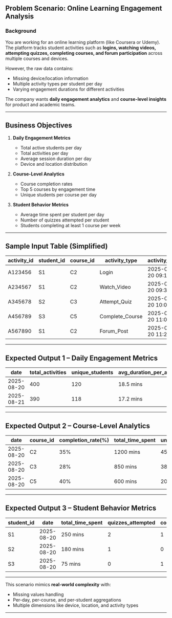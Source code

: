## **Problem Scenario: Online Learning Engagement Analysis**

### **Background**

You are working for an online learning platform (like Coursera or Udemy).
The platform tracks student activities such as **logins, watching videos, attempting quizzes, completing courses, and forum participation** across multiple courses and devices.

However, the raw data contains:

* Missing device/location information
* Multiple activity types per student per day
* Varying engagement durations for different activities

The company wants **daily engagement analytics** and **course-level insights** for product and academic teams.

---

## **Business Objectives**

1. **Daily Engagement Metrics**

   * Total active students per day
   * Total activities per day
   * Average session duration per day
   * Device and location distribution

2. **Course-Level Analytics**

   * Course completion rates
   * Top 5 courses by engagement time
   * Unique students per course per day

3. **Student Behavior Metrics**

   * Average time spent per student per day
   * Number of quizzes attempted per student
   * Students completing at least 1 course per week

---

## **Sample Input Table (Simplified)**

| activity\_id | student\_id | course\_id | activity\_type   | activity\_time      | device  | location | duration\_minutes |
| ------------ | ----------- | ---------- | ---------------- | ------------------- | ------- | -------- | ----------------- |
| A123456      | S1          | C2         | Login            | 2025-08-20 09:15:00 | Mobile  | USA      |                   |
| A234567      | S1          | C2         | Watch\_Video     | 2025-08-20 09:30:00 | Mobile  | USA      | 20                |
| A345678      | S2          | C3         | Attempt\_Quiz    | 2025-08-20 10:00:00 | Desktop | India    | 15                |
| A456789      | S3          | C5         | Complete\_Course | 2025-08-20 11:00:00 | Tablet  | UK       |                   |
| A567890      | S1          | C2         | Forum\_Post      | 2025-08-20 11:20:00 | Mobile  | USA      |                   |

---

## **Expected Output 1 – Daily Engagement Metrics**

| date       | total\_activities | unique\_students | avg\_duration\_per\_activity | top\_device | top\_location |
| ---------- | ----------------- | ---------------- | ---------------------------- | ----------- | ------------- |
| 2025-08-20 | 400               | 120              | 18.5 mins                    | Mobile      | India         |
| 2025-08-21 | 390               | 118              | 17.2 mins                    | Desktop     | USA           |

---

## **Expected Output 2 – Course-Level Analytics**

| date       | course\_id | completion\_rate(%) | total\_time\_spent | unique\_students |
| ---------- | ---------- | ------------------- | ------------------ | ---------------- |
| 2025-08-20 | C2         | 35%                 | 1200 mins          | 45               |
| 2025-08-20 | C3         | 28%                 | 850 mins           | 38               |
| 2025-08-20 | C5         | 40%                 | 600 mins           | 20               |

---

## **Expected Output 3 – Student Behavior Metrics**

| student\_id | date       | total\_time\_spent | quizzes\_attempted | courses\_completed |
| ----------- | ---------- | ------------------ | ------------------ | ------------------ |
| S1          | 2025-08-20 | 250 mins           | 2                  | 1                  |
| S2          | 2025-08-20 | 180 mins           | 1                  | 0                  |
| S3          | 2025-08-20 | 75 mins            | 0                  | 1                  |

---

This scenario mimics **real-world complexity** with:

* Missing values handling
* Per-day, per-course, and per-student aggregations
* Multiple dimensions like device, location, and activity types

---